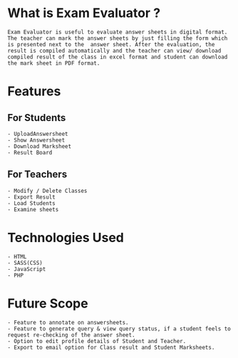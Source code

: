 # What is Exam Evaluator ?
	Exam Evaluator is useful to evaluate answer sheets in digital format. The teacher can mark the answer sheets by just filling the form which is presented next to the  answer sheet. After the evaluation, the result is compiled automatically and the teacher can view/ download compiled result of the class in excel format and student can download the mark sheet in PDF format.

# Features
 ## For Students
	- UploadAnswersheet
	- Show Answersheet
	- Download Marksheet
	- Result Board

## For Teachers
	- Modify / Delete Classes
	- Export Result
	- Load Students
	- Examine sheets

# Technologies Used
	- HTML
	- SASS(CSS)
	- JavaScript
	- PHP
# Future Scope
	- Feature to annotate on answersheets.
	- Feature to generate query & view query status, if a student feels to request re-checking of the answer sheet.
	- Option to edit profile details of Student and Teacher.
	- Export to email option for Class result and Student Marksheets.
